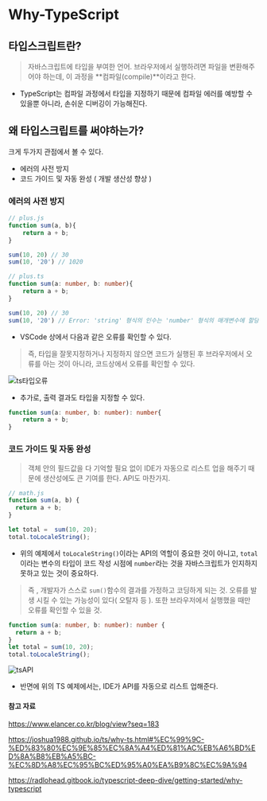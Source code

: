 # Why-TypeScript

## 타입스크립트란?
> 자바스크립트에 타입을 부여한 언어. 브라우저에서 실행하려면 파일을 변환해주어야 하는데, 이 과정을 **컴파일(compile)**이라고 한다.

* TypeScript는 컴파일 과정에서 타입을 지정하기 때문에 컴파일 에러를 예방할 수 있을뿐 아니라, 손쉬운 디버깅이 가능해진다.

## 왜 타입스크립트를 써야하는가?
크게 두가지 관점에서 볼 수 있다.
* 에러의 사전 방지
* 코드 가이드 및 자동 완성 ( 개발 생산성 향상 )

### 에러의 사전 방지

```js
// plus.js
function sum(a, b){
    return a + b;
}

sum(10, 20) // 30
sum(10, '20') // 1020
```

```ts
// plus.ts
function sum(a: number, b: number){
    return a + b;
}

sum(10, 20) // 30
sum(10, '20') // Error: 'string' 형식의 인수는 'number' 형식의 매개변수에 할당될 수 없습니다.
```
* VSCode 상에서 다음과 같은 오류를 확인할 수 있다.
> 즉, 타입을 잘못지정하거나 지정하지 않으면 코드가 실행된 후 브라우저에서 오류를 아는 것이 아니라, 코드상에서 오류를 확인할 수 있다.

![ts타입오류](https://github.com/Taek2yo/TIL/assets/110080748/56645791-0d64-41a6-ab18-b940b79859e9)

* 추가로, 출력 결과도 타입을 지정할 수 있다.
```ts
function sum(a: number, b: number): number{
    return a + b;
}
```

### 코드 가이드 및 자동 완성
> 객체 안의 필드값을 다 기억할 필요 없이 IDE가 자동으로 리스트 업을 해주기 때문에 생산성에도 큰 기여를 한다. API도 마찬가지.

```js
// math.js
function sum(a, b) {
  return a + b;
}

let total =  sum(10, 20);
total.toLocaleString();
```

* 위의 예제에서 `toLocaleString()`이라는 API의 역할이 중요한 것이 아니고, `total` 이라는 변수의 타입이 코드 작성 시점에 `number`라는 것을 자바스크립트가 인지하지 못하고 있는 것이 중요하다.

> 즉 , 개발자가 스스로 `sum()`함수의 결과를 가정하고 코딩하게 되는 것. 오류를 발생 시킬 수 있는 가능성이 있다( 오탈자 등 ). 또한 브라우저에서 실행했을 때만 오류를 확인할 수 있을 것.


```ts
function sum(a: number, b: number): number {
  return a + b;
}
let total = sum(10, 20);
total.toLocaleString();
```
![tsAPI](https://github.com/Taek2yo/TIL/assets/110080748/64b0158e-9eb4-4d99-abed-675da7889727)

* 반면에 위의 TS 예제에서는,  IDE가 API를 자동으로 리스트 업해준다.


#### 참고 자료
https://www.elancer.co.kr/blog/view?seq=183

https://joshua1988.github.io/ts/why-ts.html#%EC%99%9C-%ED%83%80%EC%9E%85%EC%8A%A4%ED%81%AC%EB%A6%BD%ED%8A%B8%EB%A5%BC-%EC%8D%A8%EC%95%BC%ED%95%A0%EA%B9%8C%EC%9A%94

https://radlohead.gitbook.io/typescript-deep-dive/getting-started/why-typescript